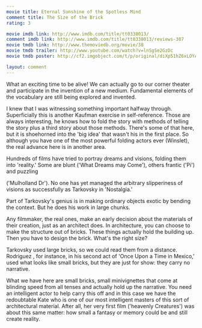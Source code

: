 ```yaml
---
movie title: Eternal Sunshine of the Spotless Mind
comment title: The Size of the Brick
rating: 3

movie imdb link: http://www.imdb.com/title/tt0338013/
comment imdb link: http://www.imdb.com/title/tt0338013/reviews-307
movie tmdb link: http://www.themoviedb.org/movie/38
movie tmdb trailer: http://www.youtube.com/watch?v=lnSgSe2GzDc
movie tmdb poster: http://cf2.imgobject.com/t/p/original/diXp51hZ6xLOYAkazvk5KFiQ9zT.jpg

layout: comment
---
```


What an exciting time to be alive! We can actually go to our corner theater and participate in the invention of a new medium. Fundamental elements of the vocabulary are still being explored and invented.

I knew that I was witnessing something important halfway through. Superficially this is another Kaufman exercise in self-reference. Those are always interesting, he knows how to fold the story with methods of telling the story plus a third story about those methods. There's some of that here, but it is shoehorned into the 'big idea' that wasn't his in the first place. So although you have one of the most powerful folding actors ever (Winslet), the real advance here is in another area.

Hundreds of films have tried to portray dreams and visions, folding them into 'reality.' Some are blunt ('What Dreams may Come'), others frantic ('Pi') and puzzling

('Mulholland Dr'). No one has yet managed the arbitrary slipperiness of visions as successfully as Tarkovsky in 'Nostalgia.' 

Part of Tarkovsky's genius is in making ordinary objects exotic by bending the context. But he does his work in large chunks. 

Any filmmaker, the real ones, make an early decision about the materials of their creation, just as an architect does. In architecture, you can choose to make the structure out of bricks. These things actually hold the building up. Then you have to design the brick. What's the right size?

Tarkovsky used large bricks, so we could read them from a distance. Rodriguez , for instance, in his second act of 'Once Upon a Time in Mexico,' used what looks like small bricks, but they are just for show: they carry no narrative.

What we have here are small bricks, small minivignettes that come at blinding speed from all tenses and actually hold up the narrative. You need an intelligent actor to help carry this off and in this case we have the redoubtable Kate who is one of our most intelligent masters of this sort of architectural material. After all, her very first film ('heavenly Creatures') was about this same matter: how small a fantasy or memory could be and still create reality.